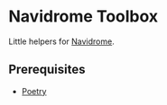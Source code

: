 # Navidrome Toolbox

Little helpers for [Navidrome](https://www.navidrome.org/).

## Prerequisites

- [Poetry](https://python-poetry.org/)

